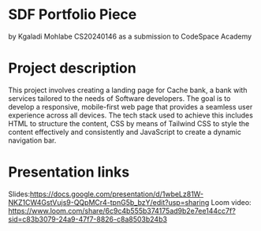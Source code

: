 # SDF Portfolio Piece
by Kgaladi Mohlabe CS20240146 as a submission to CodeSpace Academy 

# Project description
This project involves creating a landing page for Cache bank, a bank with services tailored to the needs of Software developers. The goal is to develop a responsive, mobile-first web page that provides a seamless user experience across all devices. The tech stack used to achieve this includes HTML to structure the content, CSS by means of Tailwind CSS to style the content effectively and consistently  and JavaScript to create a dynamic navigation bar.

# Presentation links
 Slides:https://docs.google.com/presentation/d/1wbeLz81W-NKZ1CW4GstVujs9-QQpMCr4-tpnG5b_bzY/edit?usp=sharing
 Loom video: https://www.loom.com/share/6c9c4b555b374175ad9b2e7ee144cc7f?sid=c83b3079-24a9-47f7-8826-c8a8503b24b3


